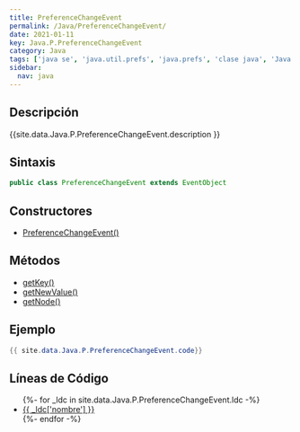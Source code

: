 ```yaml
---
title: PreferenceChangeEvent
permalink: /Java/PreferenceChangeEvent/
date: 2021-01-11
key: Java.P.PreferenceChangeEvent
category: Java
tags: ['java se', 'java.util.prefs', 'java.prefs', 'clase java', 'Java 1.4']
sidebar: 
  nav: java
---
```


## Descripción
{{site.data.Java.P.PreferenceChangeEvent.description }}

## Sintaxis
~~~java
public class PreferenceChangeEvent extends EventObject
~~~

## Constructores
* [PreferenceChangeEvent()](/Java/PreferenceChangeEvent/PreferenceChangeEvent/)

## Métodos
* [getKey()](/Java/PreferenceChangeEvent/getKey)
* [getNewValue()](/Java/PreferenceChangeEvent/getNewValue)
* [getNode()](/Java/PreferenceChangeEvent/getNode)

## Ejemplo
~~~java
{{ site.data.Java.P.PreferenceChangeEvent.code}}
~~~

## Líneas de Código
<ul>
{%- for _ldc in site.data.Java.P.PreferenceChangeEvent.ldc -%}
   <li>
       <a href="{{_ldc['url'] }}">{{ _ldc['nombre'] }}</a>
   </li>
{%- endfor -%}
</ul>
